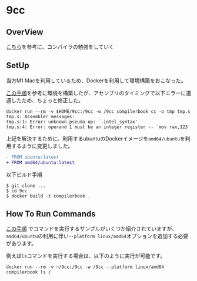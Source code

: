 # 9cc

## OverView

[こちら](https://www.sigbus.info/compilerbook#%E9%9B%BB%E5%8D%93%E3%83%AC%E3%83%99%E3%83%AB%E3%81%AE%E8%A8%80%E8%AA%9E%E3%81%AE%E4%BD%9C%E6%88%90)を参考に、コンパイラの勉強をしていく

## SetUp

当方M1 Macを利用しているため、Dockerを利用して環境構築をおこなった。

[この手順](https://www.sigbus.info/compilerbook#%E3%82%BB%E3%83%83%E3%83%88%E3%82%A2%E3%83%83%E3%83%97%E6%89%8B%E9%A0%86)を参考に環境を構築したが、アセンブリのタイミングで以下エラーに遭遇したため、ちょっと修正した。

```
docker run --rm -v $HOME/9cc:/9cc -w /9cc compilerbook cc -o tmp tmp.s
tmp.s: Assembler messages:
tmp.s:1: Error: unknown pseudo-op: `.intel_syntax'
tmp.s:4: Error: operand 1 must be an integer register -- `mov rax,123'
```

上記を解決するために、利用するubuntuのDockerイメージを`amd64/ubuntu`を利用するように変更しました。

```diff
- FROM ubuntu:latest
+ FROM amd64/ubuntu:latest
```

以下ビルド手順

```
$ git clone ...
$ cd 9cc
$ docker build -t compilerbook .
```

## How To Run Commands

[この手順](https://www.sigbus.info/compilerbook#%E3%82%BB%E3%83%83%E3%83%88%E3%82%A2%E3%83%83%E3%83%97%E6%89%8B%E9%A0%86)
でコマンドを実行するサンプルがいくつか紹介されていますが、`amd64/ubuntu`の利用に伴い`--platform linux/amd64`オプションを追加する必要があります。

例えば`ls`コマンドを実行する場合は、以下のように実行が可能です。

```
docker run --rm -v ~/9cc:/9cc -w /9cc --platform linux/amd64 compilerbook ls /
```
